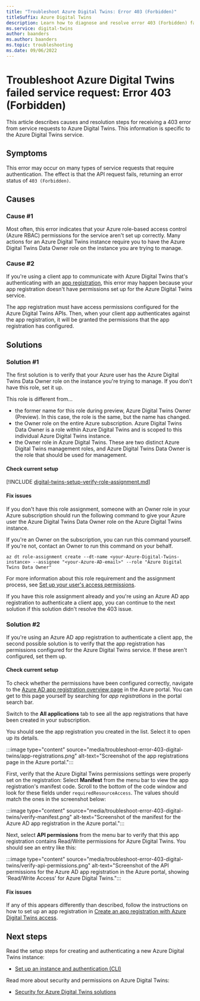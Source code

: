 ```yaml
---
title: "Troubleshoot Azure Digital Twins: Error 403 (Forbidden)"
titleSuffix: Azure Digital Twins
description: Learn how to diagnose and resolve error 403 (Forbidden) failed service requests from Azure Digital Twins.
ms.service: digital-twins
author: baanders
ms.author: baanders
ms.topic: troubleshooting
ms.date: 09/06/2022
---
```


# Troubleshoot Azure Digital Twins failed service request: Error 403 (Forbidden)

This article describes causes and resolution steps for receiving a 403 error from service requests to Azure Digital Twins. This information is specific to the Azure Digital Twins service.

## Symptoms

This error may occur on many types of service requests that require authentication. The effect is that the API request fails, returning an error status of `403 (Forbidden)`.

## Causes

### Cause #1

Most often, this error indicates that your Azure role-based access control (Azure RBAC) permissions for the service aren't set up correctly. Many actions for an Azure Digital Twins instance require you to have the Azure Digital Twins Data Owner role on the instance you are trying to manage. 

### Cause #2

If you're using a client app to communicate with Azure Digital Twins that's authenticating with an [app registration](./how-to-create-app-registration.md), this error may happen because your app registration doesn't have permissions set up for the Azure Digital Twins service.

The app registration must have access permissions configured for the Azure Digital Twins APIs. Then, when your client app authenticates against the app registration, it will be granted the permissions that the app registration has configured.

## Solutions

### Solution #1

The first solution is to verify that your Azure user has the Azure Digital Twins Data Owner role on the instance you're trying to manage. If you don't have this role, set it up.

This role is different from...
* the former name for this role during preview, Azure Digital Twins Owner (Preview). In this case, the role is the same, but the name has changed.
* the Owner role on the entire Azure subscription. Azure Digital Twins Data Owner is a role within Azure Digital Twins and is scoped to this individual Azure Digital Twins instance.
* the Owner role in Azure Digital Twins. These are two distinct Azure Digital Twins management roles, and Azure Digital Twins Data Owner is the role that should be used for management.

#### Check current setup

[!INCLUDE [digital-twins-setup-verify-role-assignment.md](../../includes/digital-twins-setup-verify-role-assignment.md)]

#### Fix issues 

If you don't have this role assignment, someone with an Owner role in your Azure subscription should run the following command to give your Azure user the Azure Digital Twins Data Owner role on the Azure Digital Twins instance. 

If you're an Owner on the subscription, you can run this command yourself. If you're not, contact an Owner to run this command on your behalf.

```azurecli-interactive
az dt role-assignment create --dt-name <your-Azure-Digital-Twins-instance> --assignee "<your-Azure-AD-email>" --role "Azure Digital Twins Data Owner"
```

For more information about this role requirement and the assignment process, see [Set up your user's access permissions](how-to-set-up-instance-CLI.md#set-up-user-access-permissions).

If you have this role assignment already and you're using an Azure AD app registration to authenticate a client app, you can continue to the next solution if this solution didn't resolve the 403 issue.

### Solution #2

If you're using an Azure AD app registration to authenticate a client app, the second possible solution is to verify that the app registration has permissions configured for the Azure Digital Twins service. If these aren't configured, set them up.

#### Check current setup

To check whether the permissions have been configured correctly, navigate to the [Azure AD app registration overview page](https://portal.azure.com/#blade/Microsoft_AAD_IAM/ActiveDirectoryMenuBlade/RegisteredApps) in the Azure portal. You can get to this page yourself by searching for *app registrations* in the portal search bar.

Switch to the **All applications** tab to see all the app registrations that have been created in your subscription.

You should see the app registration you created in the list. Select it to open up its details.

:::image type="content" source="media/troubleshoot-error-403-digital-twins/app-registrations.png" alt-text="Screenshot of the app registrations page in the Azure portal.":::

First, verify that the Azure Digital Twins permissions settings were properly set on the registration: Select **Manifest** from the menu bar to view the app registration's manifest code. Scroll to the bottom of the code window and look for these fields under `requiredResourceAccess`. The values should match the ones in the screenshot below:

:::image type="content" source="media/troubleshoot-error-403-digital-twins/verify-manifest.png" alt-text="Screenshot of the manifest for the Azure AD app registration in the Azure portal.":::

Next, select **API permissions** from the menu bar to verify that this app registration contains Read/Write permissions for Azure Digital Twins. You should see an entry like this:

:::image type="content" source="media/troubleshoot-error-403-digital-twins/verify-api-permissions.png" alt-text="Screenshot of the API permissions for the Azure AD app registration in the Azure portal, showing 'Read/Write Access' for Azure Digital Twins.":::

#### Fix issues

If any of this appears differently than described, follow the instructions on how to set up an app registration in [Create an app registration with Azure Digital Twins access](./how-to-create-app-registration.md).

## Next steps

Read the setup steps for creating and authenticating a new Azure Digital Twins instance:
* [Set up an instance and authentication (CLI)](how-to-set-up-instance-cli.md)

Read more about security and permissions on Azure Digital Twins:
* [Security for Azure Digital Twins solutions](concepts-security.md)